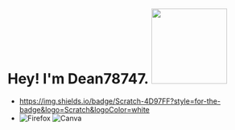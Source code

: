 ### <h1>Hey! I'm Dean78747. <img src="https://octodex.github.com/images/founding-father.jpg" width="150"/></h1>
- https://img.shields.io/badge/Scratch-4D97FF?style=for-the-badge&logo=Scratch&logoColor=white
- ![Firefox](https://img.shields.io/badge/Firefox-FF7139?style=for-the-badge&logo=Firefox-Browser&logoColor=white)
	![Canva](https://img.shields.io/badge/Canva-%2300C4CC.svg?style=for-the-badge&logo=Canva&logoColor=white)
